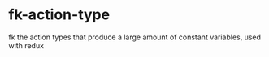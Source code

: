 # fk-action-type
fk the action types that produce a large amount of constant variables, used with redux
